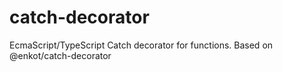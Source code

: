 # catch-decorator
EcmaScript/TypeScript Catch decorator for functions. Based on @enkot/catch-decorator
